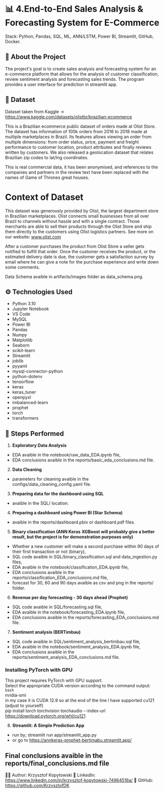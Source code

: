 # 📊 4.End-to-End Sales Analysis & Forecasting System for E-Commerce
Stack: Python, Pandas, SQL, ML, ANN/LSTM, Power BI, Streamlit, GitHub, Docker.

## 🧠 About the Project
The project's goal is to create sales analysis and forecasting system for an e-commerce platform that allows for the analysis of customer classification, review sentiment analysis and forecasting sales trends. The program provides a user interface for prediction in streamlit app.

## 📁 Dataset
Dataset taken from Kaggle -> https://www.kaggle.com/datasets/olistbr/brazilian-ecommerce

This is a Brazilian ecommerce public dataset of orders made at Olist Store. The dataset has information of 100k orders from 2016 to 2018 made at multiple marketplaces in Brazil. Its features allows viewing an order from multiple dimensions: from order status, price, payment and freight performance to customer location, product attributes and finally reviews written by customers. We also released a geolocation dataset that relates Brazilian zip codes to lat/lng coordinates.

This is real commercial data, it has been anonymised, and references to the companies and partners in the review text have been replaced with the names of Game of Thrones great houses.

# Context of Dataset
This dataset was generously provided by Olist, the largest department store in Brazilian marketplaces. Olist connects small businesses from all over Brazil to channels without hassle and with a single contract. Those merchants are able to sell their products through the Olist Store and ship them directly to the customers using Olist logistics partners. See more on our website: www.olist.com

After a customer purchases the product from Olist Store a seller gets notified to fulfill that order. Once the customer receives the product, or the estimated delivery date is due, the customer gets a satisfaction survey by email where he can give a note for the purchase experience and write down some comments.

Data Schema avaible in artifacts/images folder as data_schema.png.

## ⚙️ Technologies Used
- Python 3.10
- Jupyter Notebook
- VS Code
- MySQL
- Power BI
- Pandas
- Numpy
- Matplotlib
- Seaborn
- scikit-learn
- Streamlit
- joblib
- pyyaml
- mysql-connector-python
- python-dotenv
- tensorflow
- keras
- keras_tuner
- openpyxl
- imbalanced-learn
- prophet
- torch
- transformers

## 🧪 Steps Performed
1. **Exploratory Data Analysis**
- EDA avaible in the notebook/raw_data_EDA.ipynb file,
- EDA conclusions avaible in the reports/basic_eda_conclusions.md file.
   
2. **Data Cleaning**
- parameters for cleaning avaible in the configs/data_cleaning_config.yaml file.
   
3. **Preparing data for the dashboard using SQL**
- avaible in the SQL/ location.
   
4. **Preparing a dashboard using Power BI (Star Schema)**
- avaible in the reports/dashboard.pbix or dashboard.pdf files.

5. **Binary classification (ANN Keras**
**XGBoost will probably give a better result, but the project is for demonstration purposes only)**
- Whether a new customer will make a second purchase within 90 days of their first transaction or not (binary),
- SQL code avaible in SQL/binary_classification.sql and data_ingestion.py files,
- EDA avaible in the notebook/classification_EDA.ipynb file,
- EDA conclusions avaible in the reports/classification_EDA_conclusions.md file,
- forecast for 30, 60 and 90 days avaible as csv and png in the reports/ folder.

6. **Revenue per day forecasting - 30 days ahead (Prophet)**
- SQL code avaible in SQL/forecasting.sql file,
- EDA avaible in the notebook/forecasting_EDA.ipynb file,
- EDA conclusions avaible in the reports/forecasting_EDA_conclusions.md file.

7. **Sentiment analysis (BERTimbau)**
- SQL code avaible in SQL/sentiment_analysis_bertimbau.sql file,
- EDA avaible in the notebook/sentiment_analysis_EDA.ipynb file,
- EDA conclusions avaible in the reports/sentiment_analysis_EDA_conclusions.md file.

### Installing PyTorch with GPU
This project requires PyTorch with GPU support.  
Select the appropriate CUDA version according to the command output:  
```bash```  
nvidia-smi  
in my case it is CUDA 12.9 so at the end of the line I have supported cu121 (adjust to yourself)  
pip install torch torchvision torchaudio --index-url https://download.pytorch.org/whl/cu121

8. **Streamlit: A Simple Prediction App**
- run by; streamlit run app/streamlit_app.py
- or go to https://annkeras-prophet-bertimabu.streamlit.app/

## Final conclusions avaible in the reports/final_conclusions.md file

🧑‍💼 Author: Krzysztof Kopytowski
📎 LinkedIn: https://www.linkedin.com/in/krzysztof-kopytowski-74964516a/
📎 GitHub: https://github.com/KrzysztofDK